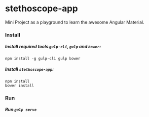 # stethoscope-app
Mini Project as a playground to learn the awesome Angular Material.

### Install

##### Install required tools `gulp-cli`, `gulp` and `bower`:
```
npm install -g gulp-cli gulp bower
```

##### Install `stethoscope-app`:
```
npm install
bower install
```

### Run

##### Run `gulp serve`
```
